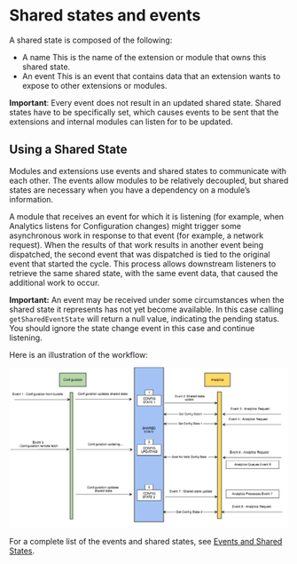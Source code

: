 # Shared states and events

A shared state is composed of the following:

* A name   This is the name of the extension or module that owns this shared state.
* An event   This is an event that contains data that an extension wants to expose to other extensions or modules.

**Important**: Every event does not result in an updated shared state. Shared states have to be specifically set, which causes events to be sent that the extensions and internal modules can listen for to be updated.

## Using a Shared State

Modules and extensions use events and shared states to communicate with each other. The events allow modules to be relatively decoupled, but shared states are necessary when you have a dependency on a module’s information.

A module that receives an event for which it is listening \(for example, when Analytics listens for Configuration changes\) might trigger some asynchronous work in response to that event \(for example, a network request\). When the results of that work results in another event being dispatched, the second event that was dispatched is tied to the original event that started the cycle. This process allows downstream listeners to retrieve the same shared state, with the same event data, that caused the additional work to occur.

**Important:** An event may be received under some circumstances when the shared state it represents has not yet become available. In this case calling `getSharedEventState` will return a null value, indicating the pending status. You should ignore the state change event in this case and continue listening.

Here is an illustration of the workflow:

![](../../.gitbook/assets/shared-state-lifecycle.png)

For a complete list of the events and shared states, see [Events and Shared States](https://github.com/Adobe-Marketing-Cloud/acp-sdks-documentation/tree/88bedb7ddb635a28d9520312147e1e1a55acc568/building-mobile-extensions/events/README.md).

